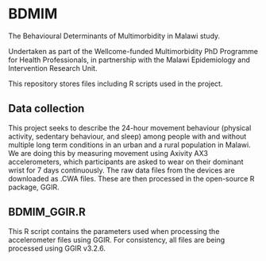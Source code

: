 # BDMIM
The Behavioural Determinants of Multimorbidity in Malawi study.

Undertaken as part of the Wellcome-funded Multimorbidity PhD Programme for Health Professionals, in partnership with the Malawi Epidemiology and Intervention Research Unit.

This repository stores files including R scripts used in the project.

## Data collection
This project seeks to describe the 24-hour movement behaviour (physical activity, sedentary behaviour, and sleep) among people with and without multiple long term conditions in an urban and a rural population in Malawi. We are doing this by measuring movement using Axivity AX3 accelerometers, which participants are asked to wear on their dominant wrist for 7 days continuously. The raw data files from the devices are downloaded as .CWA files. These are then processed in the open-source R package, GGIR.

## BDMIM_GGIR.R
This R script contains the parameters used when processing the accelerometer files using GGIR. For consistency, all files are being processed using GGIR v3.2.6.
